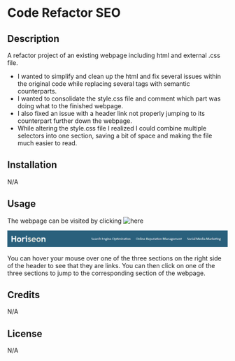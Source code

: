 # Code Refactor SEO

## Description

A refactor project of an existing webpage including html and external .css file.

- I wanted to simplify and clean up the html and fix several issues within the original code while replacing several tags with semantic counterparts.
- I wanted to consolidate the style.css file and comment which part was doing what to the finished webpage.
- I also fixed an issue with a header link not properly jumping to its counterpart further down the webpage.
- While altering the style.css file I realized I could combine multiple selectors into one section, saving a bit of space and making the file much easier to read.

## Installation

N/A

## Usage

The webpage can be visited by clicking ![here](https://t-willis.github.io/code-refactor-seo/)

![Webpage Image](assets/images/CRS-README-Image1.png)

You can hover your mouse over one of the three sections on the right side of the header to see that they are links. You can then click on one of the three sections to jump to the corresponding section of the webpage.

## Credits

N/A

## License

N/A